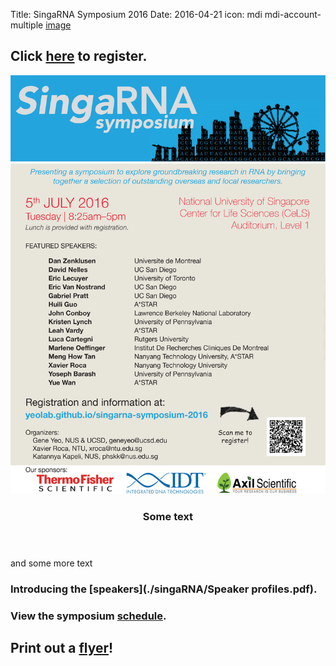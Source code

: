 Title: SingaRNA Symposium 2016
Date: 2016-04-21
icon: mdi mdi-account-multiple
[image](singaRNA/singaRNA_header.jpg)

## Click [**here**](http://goo.gl/forms/0awa0rCjGbMxPWBI3) to register.

<style>
.image:before{
  background-image: None;
  height: 100%;
}
em{
  font-style: italic;
}
</style>

<div class="row">
  <div class="6u">

<section>
  <a href="#stem-cells" class="image feature"><img src="./singaRNA/SG-RNA_flyer.png" alt="" /></a>
  <header>
    <h3>Some text</h3>
  </header>
  <p>and some more text</p>
</section>

  </div>

[](singaRNA/SG-RNA_flyer.png)


### Introducing the [**speakers**](./singaRNA/Speaker profiles.pdf).

### View the symposium [**schedule**](./singaRNA/schedulev2.pdf). 

## Print out a [flyer](./singaRNA/SG-RNA_flyer.pdf)!




